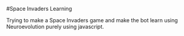 #Space Invaders Learning

Trying to make a Space Invaders game and make the bot learn using Neuroevolution purely using javascript.

